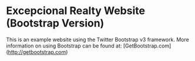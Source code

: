 # Excepcional Realty Website (Bootstrap Version)

This is an example website using the Twitter Bootstrap v3 framework. More information on using Bootstrap can be found at: [GetBootstrap.com] (http://getbootstrap.com)